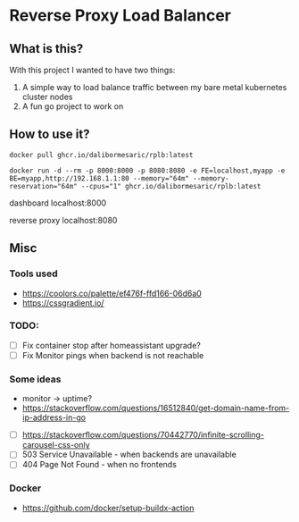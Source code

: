 # Reverse Proxy Load Balancer

## What is this?

With this project I wanted to have two things:

1. A simple way to load balance traffic between my bare metal kubernetes cluster nodes
1. A fun go project to work on

## How to use it?

```
docker pull ghcr.io/dalibormesaric/rplb:latest

docker run -d --rm -p 8000:8000 -p 8080:8080 -e FE=localhost,myapp -e BE=myapp,http://192.168.1.1:80 --memory="64m" --memory-reservation="64m" --cpus="1" ghcr.io/dalibormesaric/rplb:latest
```

dashboard
localhost:8000

reverse proxy
localhost:8080

## Misc

### Tools used

- https://coolors.co/palette/ef476f-ffd166-06d6a0
- https://cssgradient.io/

### TODO:

- [ ] Fix container stop after homeassistant upgrade?
- [ ] Fix Monitor pings when backend is not reachable

### Some ideas

- monitor -> uptime?
- https://stackoverflow.com/questions/16512840/get-domain-name-from-ip-address-in-go
- [ ] https://stackoverflow.com/questions/70442770/infinite-scrolling-carousel-css-only
- [ ] 503 Service Unavailable - when backends are unavailable
- [ ] 404 Page Not Found - when no frontends

### Docker
- https://github.com/docker/setup-buildx-action